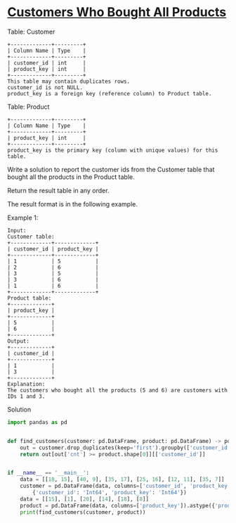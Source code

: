 # [Customers Who Bought All Products](https://leetcode.com/problems/customers-who-bought-all-products/description/)

Table: Customer
```
+-------------+---------+
| Column Name | Type    |
+-------------+---------+
| customer_id | int     |
| product_key | int     |
+-------------+---------+
This table may contain duplicates rows. 
customer_id is not NULL.
product_key is a foreign key (reference column) to Product table.
``` 

Table: Product
```
+-------------+---------+
| Column Name | Type    |
+-------------+---------+
| product_key | int     |
+-------------+---------+
product_key is the primary key (column with unique values) for this table.
``` 

Write a solution to report the customer ids from the Customer table that bought all the products in the Product table.

Return the result table in any order.

The result format is in the following example.

Example 1:
```
Input: 
Customer table:
+-------------+-------------+
| customer_id | product_key |
+-------------+-------------+
| 1           | 5           |
| 2           | 6           |
| 3           | 5           |
| 3           | 6           |
| 1           | 6           |
+-------------+-------------+
Product table:
+-------------+
| product_key |
+-------------+
| 5           |
| 6           |
+-------------+
Output: 
+-------------+
| customer_id |
+-------------+
| 1           |
| 3           |
+-------------+
Explanation: 
The customers who bought all the products (5 and 6) are customers with IDs 1 and 3.
```
Solution
```python
import pandas as pd


def find_customers(customer: pd.DataFrame, product: pd.DataFrame) -> pd.DataFrame:
    out = customer.drop_duplicates(keep='first').groupby(['customer_id'])['product_key'].count().reset_index(name='cnt')
    return out[out['cnt'] >= product.shape[0]][['customer_id']]


if __name__ == '__main__':
    data = [[18, 15], [40, 9], [35, 17], [25, 16], [12, 11], [35, 7]]
    customer = pd.DataFrame(data, columns=['customer_id', 'product_key']).astype(
        {'customer_id': 'Int64', 'product_key': 'Int64'})
    data = [[15], [1], [20], [14], [18], [8]]
    product = pd.DataFrame(data, columns=['product_key']).astype({'product_key': 'Int64'})
    print(find_customers(customer, product))
```